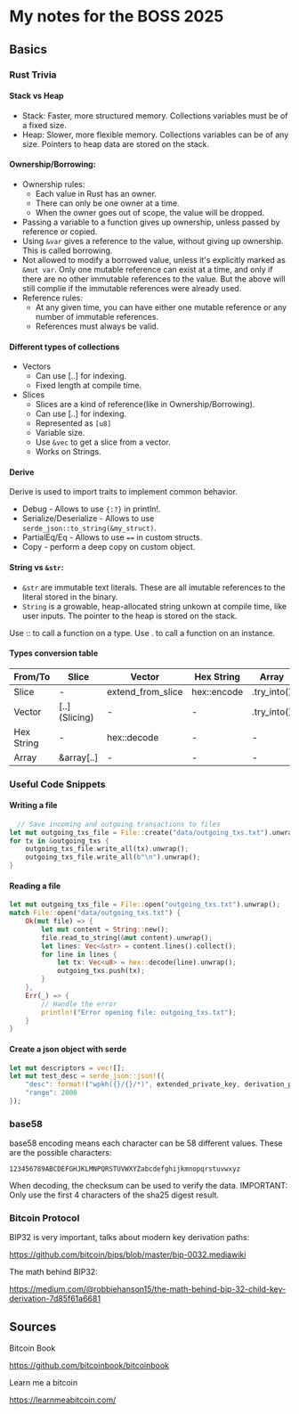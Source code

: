 # My notes for the BOSS 2025

## Basics

### Rust Trivia

#### Stack vs Heap
* Stack: Faster, more structured memory. Collections variables must be of a fixed size.
* Heap: Slower, more flexible memory. Collections variables can be of any size. Pointers to heap data are stored on the stack.

#### Ownership/Borrowing:
* Ownership rules:
  - Each value in Rust has an owner.
  - There can only be one owner at a time.
  - When the owner goes out of scope, the value will be dropped.
* Passing a variable to a function gives up ownership, unless passed by reference or copied. 
* Using ``&var`` gives a reference to the value, without giving up ownership. This is called borrowing.
* Not allowed to modify a borrowed value, unless it's explicitly marked as ``&mut var``. Only one mutable reference can exist at a time, and only if there are no other immutable references to the value. But the above will still complie if the immutable references were already used.
* Reference rules:
  - At any given time, you can have either one mutable reference or any number of immutable references.
  - References must always be valid.


#### Different types of collections
* Vectors
  - Can use [..] for indexing.  
  - Fixed length at compile time.
* Slices
  - Slices are a kind of reference(like in Ownership/Borrowing).
  - Can use [..] for indexing. 
  - Represented as `[u8]`
  - Variable size. 
  - Use `&vec` to get a slice from a vector.
  - Works on Strings.

#### Derive 
Derive is used to import traits to implement common behavior.
* Debug - Allows to use `{:?}` in println!.
* Serialize/Deserialize - Allows to use `serde_json::to_string(&my_struct)`.
* PartialEq/Eq - Allows to use `==` in custom structs.
* Copy - perform a deep copy on custom object. 

#### String vs `&str`:
* `&str` are immutable text literals. These are all imutable references to the literal stored in the binary.
* `String` is a growable, heap-allocated string unkown at compile time, like user inputs. The pointer to the heap is stored on the stack.

Use :: to call a function on a type. Use . to call a function on an instance.

#### Types conversion table
| From/To | Slice | Vector | Hex String | Array 
| --- | --- | --- | --- | --- 
| Slice | - | extend_from_slice | hex::encode | .try_into()
| Vector | [..] (Slicing) | - | - | .try_into()
| Hex String | - | hex::decode | - | -
| Array | &array[..] | - | - | -

### Useful Code Snippets

#### Writing a file

```rust
  // Save incoming and outgoing transactions to files
let mut outgoing_txs_file = File::create("data/outgoing_txs.txt").unwrap();
for tx in &outgoing_txs {
    outgoing_txs_file.write_all(tx).unwrap();
    outgoing_txs_file.write_all(b"\n").unwrap();
}
```

#### Reading a file
```rust 
let mut outgoing_txs_file = File::open("outgoing_txs.txt").unwrap();
match File::open("data/outgoing_txs.txt") {
    Ok(mut file) => {
        let mut content = String::new();
        file.read_to_string(&mut content).unwrap();
        let lines: Vec<&str> = content.lines().collect();
        for line in lines {
            let tx: Vec<u8> = hex::decode(line).unwrap();
            outgoing_txs.push(tx);
        }
    },
    Err(_) => {
        // Handle the error
        println!("Error opening file: outgoing_txs.txt");
    }
}
```

#### Create a json object with serde
```rust
let mut descriptors = vec![];
let mut test_desc = serde_json::json!({
    "desc": format!("wpkh({}/{}/*)", extended_private_key, derivation_path),
    "range": 2000 
});
```


### base58

base58 encoding means each character can be 58 different values. These are the possible characters:

```123456789ABCDEFGHJKLMNPQRSTUVWXYZabcdefghijkmnopqrstuvwxyz```

When decoding, the checksum can be used to verify the data. IMPORTANT: Only use the first 4 characters of the sha25 digest result.

### Bitcoin Protocol

BIP32 is very important, talks about modern key derivation paths:

https://github.com/bitcoin/bips/blob/master/bip-0032.mediawiki

The math behind BIP32:

https://medium.com/@robbiehanson15/the-math-behind-bip-32-child-key-derivation-7d85f61a6681

## Sources

Bitcoin Book

https://github.com/bitcoinbook/bitcoinbook

Learn me a bitcoin

https://learnmeabitcoin.com/

